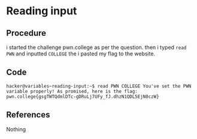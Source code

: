 # Reading input

## Procedure
i started the challenge pwn.college
as per the question.
then i typed `read PWN`
and inputted `COLLEGE`
the i pasted my flag to the website.

## Code
`hacker@variables~reading-input:~$ read PWN
COLLEGE
You've set the PWN variable properly! As promised, here is the flag:
pwn.college{gsgTWTQdmlDTc-gDRuLj7UFy_fJ.dhzN1QDL5EjN0czW}`

## References
Nothing
